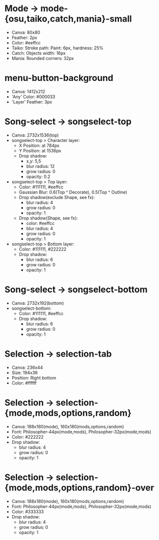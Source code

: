 # Mode -> mode-{osu,taiko,catch,mania}-small
- Canva: 80x80
- Feather: 2px
- Color: #eeffcc
- Taiko: Stroke path: Paint: 6px, hardness: 25%
- Catch: Objects width: 16px
- Mania: Rounded corners: 32px

# menu-button-background
- Canva: 1412x212
- 'Any' Color: #000033
- 'Layer' Feather: 3px

# Song-select -> songselect-top
- Canva: 2732x1536(top)
- songselect-top > Character layer:
	- X Position: at 784px
    - Y Position: at 1536px
    - Drop shadow:
		- x,y: 5,5
		- blur radius: 12
		- grow radius: 0
		- opacity: 0.2
- songselect-top > Top layer:
    - Color: #111111, #eeffcc
    - Gaussian Blur: 0.6(Top ^ Decorate), 0.5(Top ^ Outline)
    - Drop shadow(exclude Shape, see fx):
		- blur radius: 4
		- grow radius: 0
		- opacity: 1
    - Drop shadow(Shape, see fx):
        - color: #eeffcc
		- blur radius: 4
		- grow radius: 0
		- opacity: 1
- songselect-top > Bottom layer:
    - Color: #111111, #222222
    - Drop shadow:
		- blur radius: 6
		- grow radius: 0
		- opacity: 1

# Song-select -> songselect-bottom
- Canva: 2732x192(bottom)
- songselect-bottom:
    - Color: #111111, #eeffcc
    - Drop shadow:
	    - blur radius: 6
	    - grow radius: 0
	    - opacity: 1

# Selection -> selection-tab
- Canva: 236x44
- Size: 194x36
- Position: Right bottom
- Color: #ffffff

# Selection -> selection-{mode,mods,options,random}
- Canva: 188x180(mode), 160x180(mods,options,random)
- Font: Philosopher-44px(mode,mods), Philosopher-32px(mode,mods)  
- Color: #222222
- Drop shadow:
	- blur radius: 4
	- grow radius: 0
	- opacity: 1

# Selection -> selection-{mode,mods,options,random}-over
- Canva: 188x180(mode), 160x180(mods,options,random)
- Font: Philosopher-44px(mode,mods), Philosopher-32px(mode,mods)  
- Color: #333333
- Drop shadow:
	- blur radius: 4
	- grow radius: 0
	- opacity: 1

